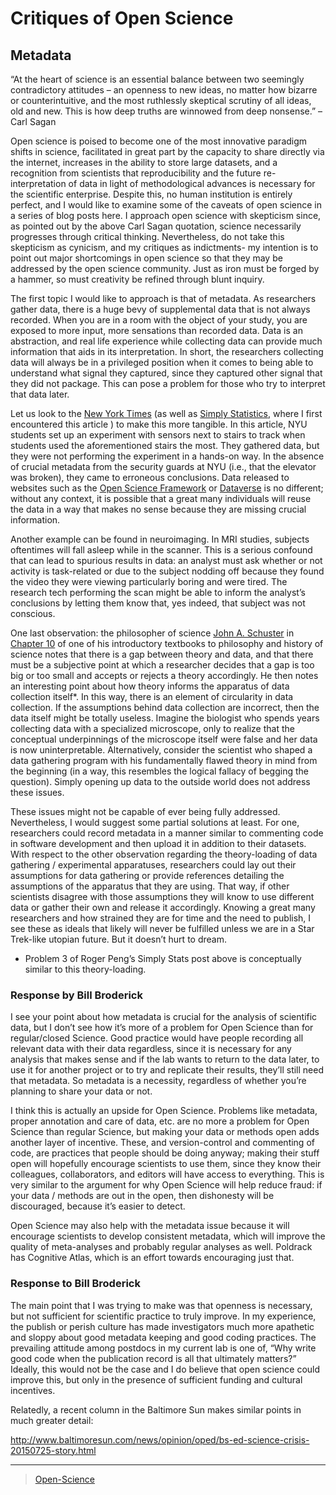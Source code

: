 

Critiques of Open Science
=========================

Metadata
--------

“At the heart of science is an essential balance between two seemingly contradictory attitudes – an openness to new ideas, no matter how bizarre or counterintuitive, and the most ruthlessly skeptical scrutiny of all ideas, old and new. This is how deep truths are winnowed from deep nonsense.” –Carl Sagan

Open science is poised to become one of the most innovative paradigm shifts in science, facilitated in great part by the capacity to share directly via the internet, increases in the ability to store large datasets, and a recognition from scientists that reproducibility and the future re-interpretation of data in light of methodological advances is necessary for the scientific enterprise. Despite this, no human institution is entirely perfect, and I would like to examine some of the caveats of open science in a series of blog posts here. I approach open science with skepticism since, as pointed out by the above Carl Sagan quotation, science necessarily progresses through critical thinking. Nevertheless, do not take this skepticism as cynicism, and my critiques as indictments- my intention is to point out major shortcomings in open science so that they may be addressed by the open science community. Just as iron must be forged by a hammer, so must creativity be refined through blunt inquiry.

The first topic I would like to approach is that of metadata. As researchers gather data, there is a huge bevy of supplemental data that is not always recorded. When you are in a room with the object of your study, you are exposed to more input, more sensations than recorded data. Data is an abstraction, and real life experience while collecting data can provide much information that aids in its interpretation. In short, the researchers collecting data will always be in a privileged position when it comes to being able to understand what signal they captured, since they captured other signal that they did not package. This can pose a problem for those who try to interpret that data later.

Let us look to the [New York Times](http://bits.blogs.nytimes.com/2013/02/24/disruptions-google-flu-trends-shows-problems-of-big-data-without-context/?smid=pl-share&_r=0) (as well as [Simply Statistics](http://simplystatistics.org/2013/03/04/big-data-context-bad/), where I first encountered this article ) to make this more tangible. In this article, NYU students set up an experiment with sensors next to stairs to track when students used the aforementioned stairs the most. They gathered data, but they were not performing the experiment in a hands-on way. In the absence of crucial metadata from the security guards at NYU (i.e., that the elevator was broken), they came to erroneous conclusions. Data released to websites such as the [Open Science Framework](https://osf.io/) or [Dataverse](http://dataverse.org/) is no different; without any context, it is possible that a great many individuals will reuse the data in a way that makes no sense because they are missing crucial information.

Another example can be found in neuroimaging. In MRI studies, subjects oftentimes will fall asleep while in the scanner. This is a serious confound that can lead to spurious results in data: an analyst must ask whether or not activity is task-related or due to the subject nodding off because they found the video they were viewing particularly boring and were tired. The research tech performing the scan might be able to inform the analyst’s conclusions by letting them know that, yes indeed, that subject was not conscious.

One last observation: the philosopher of science [John A. Schuster](http://descartes-agonistes.com/) in [Chapter 10](http://descartes-agonistes.com/index.php?option=com_docman&task=doc_view&gid=27&tmpl=component&format=raw&Itemid=53) of one of his introductory textbooks to philosophy and history of science notes that there is a gap between theory and data, and that there must be a subjective point at which a researcher decides that a gap is too big or too small and accepts or rejects a theory accordingly. He then notes an interesting point about how theory informs the apparatus of data collection itself\*. In this way, there is an element of circularity in data collection. If the assumptions behind data collection are incorrect, then the data itself might be totally useless. Imagine the biologist who spends years collecting data with a specialized microscope, only to realize that the conceptual underpinnings of the microscope itself were false and her data is now uninterpretable. Alternatively, consider the scientist who shaped a data gathering program with his fundamentally flawed theory in mind from the beginning (in a way, this resembles the logical fallacy of begging the question). Simply opening up data to the outside world does not address these issues.

These issues might not be capable of ever being fully addressed. Nevertheless, I would suggest some partial solutions at least. For one, researchers could record metadata in a manner similar to commenting code in software development and then upload it in addition to their datasets. With respect to the other observation regarding the theory-loading of data gathering / experimental apparatuses, researchers could lay out their assumptions for data gathering or provide references detailing the assumptions of the apparatus that they are using. That way, if other scientists disagree with those assumptions they will know to use different data or gather their own and release it accordingly. Knowing a great many researchers and how strained they are for time and the need to publish, I see these as ideals that likely will never be fulfilled unless we are in a Star Trek-like utopian future. But it doesn’t hurt to dream.

-   Problem 3 of Roger Peng’s Simply Stats post above is conceptually similar to this theory-loading.

### Response by Bill Broderick

I see your point about how metadata is crucial for the analysis of scientific data, but I don’t see how it’s more of a problem for Open Science than for regular/closed Science. Good practice would have people recording all relevant data with their data regardless, since it is necessary for any analysis that makes sense and if the lab wants to return to the data later, to use it for another project or to try and replicate their results, they’ll still need that metadata. So metadata is a necessity, regardless of whether you’re planning to share your data or not.

I think this is actually an upside for Open Science. Problems like metadata, proper annotation and care of data, etc. are no more a problem for Open Science than regular Science, but making your data or methods open adds another layer of incentive. These, and version-control and commenting of code, are practices that people should be doing anyway; making their stuff open will hopefully encourage scientists to use them, since they know their colleagues, collaborators, and editors will have access to everything. This is very similar to the argument for why Open Science will help reduce fraud: if your data / methods are out in the open, then dishonesty will be discouraged, because it’s easier to detect.

Open Science may also help with the metadata issue because it will encourage scientists to develop consistent metadata, which will improve the quality of meta-analyses and probably regular analyses as well. Poldrack has Cognitive Atlas, which is an effort towards encouraging just that.

### Response to Bill Broderick

The main point that I was trying to make was that openness is necessary, but not sufficient for scientific practice to truly improve. In my experience, the publish or perish culture has made investigators much more apathetic and sloppy about good metadata keeping and good coding practices. The prevailing attitude among postdocs in my current lab is one of, “Why write good code when the publication record is all that ultimately matters?” Ideally, this would not be the case and I do believe that open science could improve this, but only in the presence of sufficient funding and cultural incentives.

Relatedly, a recent column in the Baltimore Sun makes similar points in much greater detail:

<http://www.baltimoresun.com/news/opinion/oped/bs-ed-science-crisis-20150725-story.html>

* * * * *

> [Open-Science](../Open-Science)
